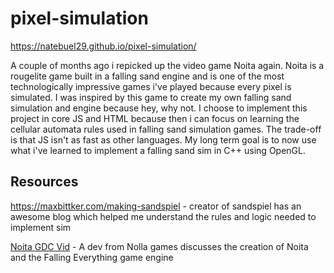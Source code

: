 # pixel-simulation

https://natebuel29.github.io/pixel-simulation/

A couple of months ago i repicked up the video game Noita again. Noita is a rougelite game built in a falling sand engine and is one of the most technologically impressive games i've played because every pixel is simulated. I was inspired by this game to create my own falling sand simulation and engine because hey, why not. I choose to implement this project in core JS and HTML because then i can focus on learning the cellular automata rules used in falling sand simulation games. The trade-off is that JS isn't as fast as other languages. My long term goal is to now use what i've learned to implement a falling sand sim in C++ using OpenGL.

## Resources

https://maxbittker.com/making-sandspiel - creator of sandspiel has an awesome blog which helped me understand the rules and logic needed to implement sim

[Noita GDC Vid](https://www.youtube.com/watch?v=prXuyMCgbTc&t=1107s) - A dev from Nolla games discusses the creation of Noita and the Falling Everything game engine
